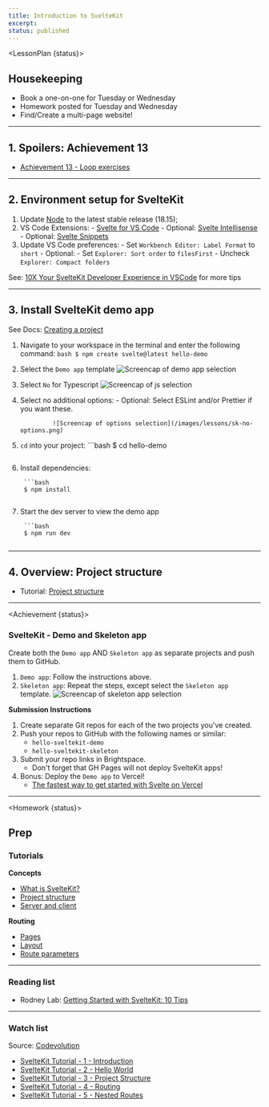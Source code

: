 ```yaml
---
title: Introduction to SvelteKit
excerpt:
status: published
---
```

<script>
	import Homework from "$lib/components/Homework.svelte";
	import LessonPlan from "$lib/components/LessonPlan.svelte";
	import LabTime from "$lib/components/LabTime.svelte";
	import Achievement from "$lib/components/Achievement.svelte";
</script>

<LessonPlan {status}>

## Housekeeping
- Book a one-on-one for Tuesday or Wednesday
- Homework posted for Tuesday and Wednesday
- Find/Create a multi-page website!

---

## 1. Spoilers: Achievement 13
- [Achievement 13 - Loop exercises](/courses/cpnt-262/day-13#achievement)

---

## 2. Environment setup for SvelteKit
1. Update [Node](https://nodejs.org/en/) to the latest stable release (18.15);
2. VS Code Extensions:
		- [Svelte for VS Code](https://marketplace.visualstudio.com/items?itemName=svelte.svelte-vscode)
		- Optional: [Svelte Intellisense](https://marketplace.visualstudio.com/items?itemName=ardenivanov.svelte-intellisense)
		- Optional: [Svelte Snippets](https://marketplace.visualstudio.com/items?itemName=fivethree.vscode-svelte-snippets)
3. Update VS Code preferences:
		- Set `Workbench Editor: Label Format` to `short`
		- Optional:
				- Set `Explorer: Sort order` to `filesFirst`
				- Uncheck `Explorer: Compact folders`

See: [10X Your SvelteKit Developer Experience in VSCode](https://www.youtube.com/watch?v=13v50nLh67Q) for more tips

---

## 3. Install SvelteKit demo app
See Docs: [Creating a project](https://kit.svelte.dev/docs/creating-a-project)

1. Navigate to your workspace in the terminal and enter the following command:
		```bash
		$ npm create svelte@latest hello-demo
		```
2. Select the `Demo app` template
		![Screencap of demo app selection](/images/lessons/sk-demo-app.png)
3. Select `No` for Typescript
		![Screencap of js selection](/images/lessons/sk-js.png)
4. Select no additional options:
		- Optional: Select ESLint and/or Prettier if you want these.

				![Screencap of options selection](/images/lessons/sk-no-options.png)
5. `cd` into your project:
		```bash
		$ cd hello-demo
    ```

6. Install dependencies:

		```bash
		$ npm install
    ```
7. Start the dev server to view the demo app

		```bash
		$ npm run dev
    ```

---

## 4. Overview: Project structure
- Tutorial: [Project structure](https://learn.svelte.dev/tutorial/project-structure)

</LessonPlan>

---

<Achievement {status}>

### SvelteKit - Demo and Skeleton app
Create both the `Demo app` AND `Skeleton app` as separate projects and push them to GitHub.
1. `Demo app`: Follow the instructions above.
2. `Skeleton app`: Repeat the steps, except select the `Skeleton app` template.
		![Screencap of skeleton app selection](/images/lessons/sk-skeleton-app.png)

**Submission Instructions**
1. Create separate Git repos for each of the two projects you've created. 
2. Push your repos to GitHub with the following names or similar:
    - `hello-sveltekit-demo`
    - `hello-sveltekit-skeleton`
3. Submit your repo links in Brightspace.
    - Don't forget that GH Pages will not deploy SvelteKit apps!
4. Bonus: Deploy the `Demo app` to Vercel!
    - [The fastest way to get started with Svelte on Vercel](https://vercel.com/solutions/svelte)

</Achievement>

---

<Homework {status}>

## Prep
### Tutorials
**Concepts**
- [What is SvelteKit?](https://learn.svelte.dev/tutorial/introducing-sveltekit)
- [Project structure](https://learn.svelte.dev/tutorial/project-structure)
- [Server and client](https://learn.svelte.dev/tutorial/server-and-client)

**Routing**
- [Pages](https://learn.svelte.dev/tutorial/pages)
- [Layout](https://learn.svelte.dev/tutorial/layouts)
- [Route parameters](https://learn.svelte.dev/tutorial/params)

---

### Reading list
- Rodney Lab: [Getting Started with SvelteKit: 10 Tips](https://rodneylab.com/getting-started-with-sveltekit/)

---

### Watch list
Source: [Codevolution](https://www.youtube.com/@Codevolution)
- [SvelteKit Tutorial - 1 - Introduction](https://www.youtube.com/watch?v=UOMLvxfrTCA)
- [SvelteKit Tutorial - 2 - Hello World](https://www.youtube.com/watch?v=H09pgYzVrhc)
- [SvelteKit Tutorial - 3 - Project Structure](https://www.youtube.com/watch?v=iqm7Sv9VykI)
- [SvelteKit Tutorial - 4 - Routing](https://www.youtube.com/watch?v=IFZM2CGQ4cU)
- [SvelteKit Tutorial - 5 - Nested Routes](https://www.youtube.com/watch?v=1UiDq3RAD8c)

</Homework>